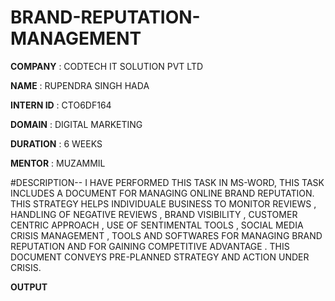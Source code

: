 # BRAND-REPUTATION-MANAGEMENT

**COMPANY** : CODTECH IT SOLUTION PVT LTD

**NAME** : RUPENDRA SINGH HADA

**INTERN ID** : CTO6DF164

**DOMAIN** : DIGITAL MARKETING

**DURATION** : 6 WEEKS

**MENTOR** : MUZAMMIL

#DESCRIPTION-- I HAVE PERFORMED THIS TASK IN MS-WORD, THIS TASK INCLUDES A DOCUMENT FOR MANAGING ONLINE BRAND REPUTATION. THIS STRATEGY HELPS INDIVIDUALE BUSINESS TO MONITOR REVIEWS , HANDLING OF NEGATIVE REVIEWS , BRAND VISIBILITY , CUSTOMER CENTRIC APPROACH , USE OF SENTIMENTAL TOOLS , SOCIAL MEDIA CRISIS MANAGEMENT , TOOLS AND SOFTWARES FOR MANAGING BRAND REPUTATION AND FOR GAINING COMPETITIVE ADVANTAGE . THIS DOCUMENT CONVEYS PRE-PLANNED STRATEGY AND ACTION UNDER CRISIS. 

**OUTPUT**

